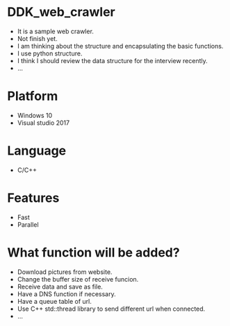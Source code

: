 # DDK_web_crawler
* It is a sample web crawler.
* Not finish yet.
* I am thinking about the structure and encapsulating the basic functions.
* I use python structure.
* I think I should review the data structure for the interview recently.
* ...

# Platform
* Windows 10
* Visual studio 2017

# Language
* C/C++

# Features
* Fast
* Parallel

# What function will be added?
* Download pictures from website.
* Change the buffer size of receive funcion. 
* Receive data and save as file.
* Have a DNS function if necessary.
* Have a queue table of url.
* Use C++ std::thread library to send different url when connected.
* ...
